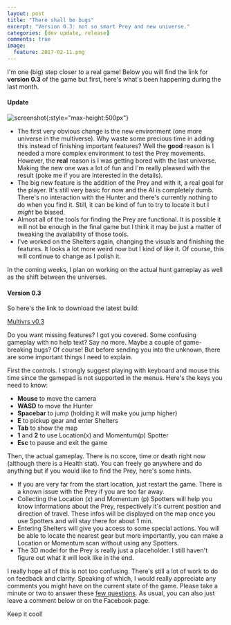 ```yaml
---
layout: post
title: "There shall be bugs"
excerpt: "Version 0.3: not so smart Prey and new universe."
categories: [dev update, release]
comments: true
image:
  feature: 2017-02-11.png
---
```


I'm one (big) step closer to a real game! Below you will find the link for **version 0.3** of the game but first, here's what's been happening during the last month.

#### Update

![screenshot]{:style="max-height:500px"}

 - The first very obvious change is the new environment (one more universe in the multiverse). Why waste some precious time in adding this instead of finishing important features? Well the **good** reason is I needed a more complex environment to test the Prey movements. However, the **real** reason is I was getting bored with the last universe. Making the new one was a lot of fun and I'm really pleased with the result (poke me if you are interested in the details).
 - The big new feature is the addition of the Prey and with it, a real goal for the player. It's still very basic for now and the AI is completely dumb. There's no interaction with the Hunter and there's currently nothing to do when you find it. Still, it can be kind of fun to try to locate it but I *might* be biased.
 - Almost all of the tools for finding the Prey are functional. It is possible it will not be enough in the final game but I think it may be just a matter of tweaking the availability of those tools.
 - I've worked on the Shelters again, changing the visuals and finishing the features. It looks a lot more weird now but I kind of like it. Of course, this will continue to change as I polish it.

 In the coming weeks, I plan on working on the actual hunt gameplay as well as the shift between the universes.

#### Version 0.3

So here's the link to download the latest build:

<a class="btn btn-info" href= "https://drive.google.com/file/d/0B69VFxUQ_NcuOEU2ajNTVzd1TTg/view?usp=sharing" target="_blank">
  Multivrs v0.3
</a>

Do you want missing features? I got you covered. Some confusing gameplay with no help text? Say no more. Maybe a couple of game-breaking bugs? Of course! But before sending you into the unknown, there are some important things I need to explain. 

First the controls. I strongly suggest playing with keyboard and mouse this time since the gamepad is not supported in the menus. Here's the keys you need to know:

- **Mouse** to move the camera
- **WASD** to move the Hunter
- **Spacebar** to jump (holding it will make you jump higher)
- **E** to pickup gear and enter Shelters
- **Tab** to show the map
- **1** and **2** to use Location(x) and Momentum(p) Spotter
- **Esc** to pause and exit the game

Then, the actual gameplay. There is no score, time or death right now (although there is a Health stat). You can freely go anywhere and do anything but if you would like to find the Prey, here's some hints.

- If you are very far from the start location, just restart the game. There is a known issue with the Prey if you are too far away.
- Collecting the Location (x) and Momentum (p) Spotters will help you know informations about the Prey, respectively it's current position and direction of travel. These infos will be displayed on the map once you use Spotters and will stay there for about 1 min.
- Entering Shelters will give you access to some special actions. You will be able to locate the nearest gear but more importantly, you can make a Location or Momentum scan without using any Spotters.
- The 3D model for the Prey is really just a placeholder. I still haven't figure out what it will look like in the end.

I really hope all of this is not too confusing. There's still a lot of work to do on feedback and clarity. Speaking of which, I would really appreciate any comments you might have on the current state of the game. Please take a minute or two to answer these [few questions]. As usual, you can also just leave a comment below or on the Facebook page.

Keep it cool!

[screenshot]: http://i.imgur.com/Peud5QF.png "progress screenshot"
[few questions]: https://goo.gl/forms/HZk4cdwARNKpraMp1